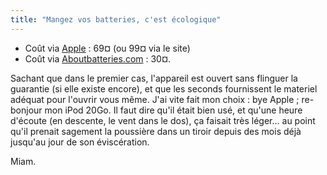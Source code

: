 ```yaml
---
title: "Mangez vos batteries, c'est écologique"
---
```


  * Coût via [Apple](http://www.apple.com/fr/support/ipod/service/prices/#france) : 69¤ (ou 99¤ via le site)
  * Coût via [Aboutbatteries.com](http://www.aboutbatteries.com/v3/home.php?TypeArticle=Batterie&Categorie=L&Marque=APPLE&Modele=IPOD%203eme%20Generation) : 30¤.

Sachant que dans le premier cas, l'appareil est ouvert sans flinguer la
guarantie (si elle existe encore), et que les seconds fournissent le materiel
adéquat pour l'ouvrir vous même. J'ai vite fait mon choix : bye Apple ; re-
bonjour mon iPod 20Go. Il faut dire qu'il était bien usé, et qu'une heure
d'écoute (en descente, le vent dans le dos), ça faisait très léger... au point
qu'il prenait sagement la poussière dans un tiroir depuis des mois déjà
jusqu'au jour de son éviscération.

Miam.

